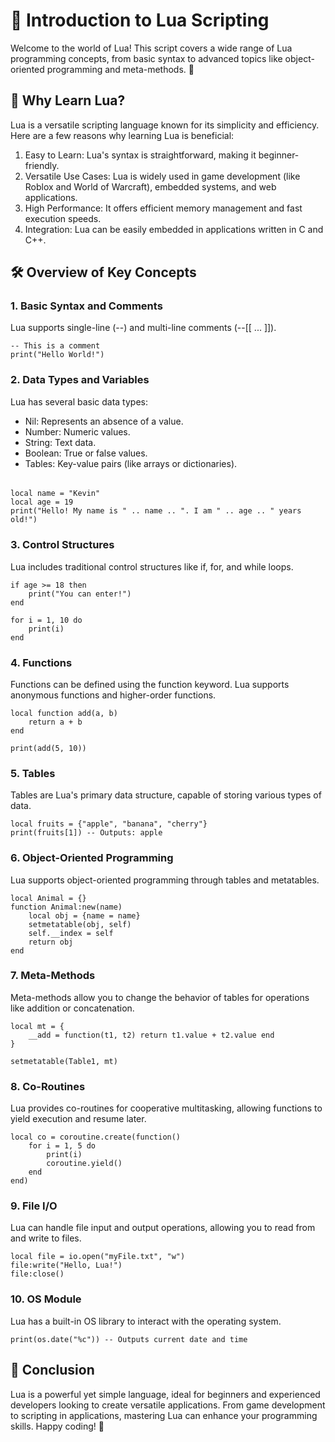 # 🐉 Introduction to Lua Scripting
Welcome to the world of Lua! This script covers a wide range of Lua programming concepts, from basic syntax to advanced topics like object-oriented programming and meta-methods. 🎉

## 📖 Why Learn Lua?
Lua is a versatile scripting language known for its simplicity and efficiency. Here are a few reasons why learning Lua is beneficial:

1. Easy to Learn: Lua's syntax is straightforward, making it beginner-friendly.
2. Versatile Use Cases: Lua is widely used in game development (like Roblox and World of Warcraft), embedded systems, and web applications.
3. High Performance: It offers efficient memory management and fast execution speeds.
4. Integration: Lua can be easily embedded in applications written in C and C++.

## 🛠️ Overview of Key Concepts
### 1. Basic Syntax and Comments
Lua supports single-line (--) and multi-line comments (--[[ ... ]]).
    
    -- This is a comment
    print("Hello World!")
    
### 2. Data Types and Variables
Lua has several basic data types:

- Nil: Represents an absence of a value.
- Number: Numeric values.
- String: Text data.
- Boolean: True or false values.
- Tables: Key-value pairs (like arrays or dictionaries).

######
    local name = "Kevin"
    local age = 19
    print("Hello! My name is " .. name .. ". I am " .. age .. " years old!")

### 3. Control Structures
Lua includes traditional control structures like if, for, and while loops.

    if age >= 18 then
        print("You can enter!")
    end
    
    for i = 1, 10 do
        print(i)
    end
### 4. Functions
Functions can be defined using the function keyword. Lua supports anonymous functions and higher-order functions.

    local function add(a, b)
        return a + b
    end
    
    print(add(5, 10))
    
### 5. Tables
Tables are Lua's primary data structure, capable of storing various types of data.

    local fruits = {"apple", "banana", "cherry"}
    print(fruits[1]) -- Outputs: apple
    
### 6. Object-Oriented Programming
Lua supports object-oriented programming through tables and metatables.

    local Animal = {}
    function Animal:new(name)
        local obj = {name = name}
        setmetatable(obj, self)
        self.__index = self
        return obj
    end
    
### 7. Meta-Methods
Meta-methods allow you to change the behavior of tables for operations like addition or concatenation.

    local mt = {
        __add = function(t1, t2) return t1.value + t2.value end
    }

    setmetatable(Table1, mt)
    
### 8. Co-Routines
Lua provides co-routines for cooperative multitasking, allowing functions to yield execution and resume later.

    local co = coroutine.create(function()
        for i = 1, 5 do
            print(i)
            coroutine.yield()
        end
    end)
    
### 9. File I/O
Lua can handle file input and output operations, allowing you to read from and write to files.

    local file = io.open("myFile.txt", "w")
    file:write("Hello, Lua!")
    file:close()
    
### 10. OS Module
Lua has a built-in OS library to interact with the operating system.

    print(os.date("%c")) -- Outputs current date and time
## 🚀 Conclusion
Lua is a powerful yet simple language, ideal for beginners and experienced developers looking to create versatile applications. From game development to scripting in applications, mastering Lua can enhance your programming skills. Happy coding! 🌟
